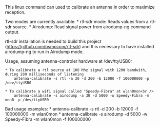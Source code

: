 
This linux command can used to calibrate an antenna in order to maximize reception.

Two modes are currently available:
	* rtl-sdr mode: 	Reads values from a rtl-sdr source.
	* Airodump:		Read signal power from airodump-ng command output.

rtl-sdr installation is needed to build this project (https://github.com/osmocom/rtl-sdr) and It is necessary to have installed airodump-ng to run in Airodump mode.


Usage, assuming antenna-controler hardware at /dev/ttyUSB0:

	* To calibrate a rtl source at 100 Mhz signal with 1200 bandwith, during 200 milliseconds of listening
		antenna-calibrate -s rtl -a 30 -d 200 -b 12000 -f 100000000 -p /dev/ttyUSB0

	* To calibrate a wifi signal called "Speedy-Fibra" at wlan0mon<br />
		antenna-calibrate -s airodump -a 30 -d 5000 -w Speedy-Fibra -m mon0 -p /dev/ttyUSB0
	

Bad usage examples:
	* antenna-calibrate -s rtl -d 200 -b 12000 -f 100000000 -m wlan0mon
	* antenna-calibrate -s airodump -d 5000 -w Speedy-Fibra -m wlan0mon -f 100000000

	



	
